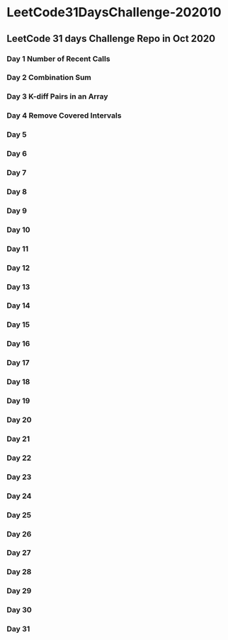 # LeetCode31DaysChallenge-202010
## LeetCode 31 days Challenge Repo in Oct 2020
### Day 1 Number of Recent Calls
### Day 2 Combination Sum
### Day 3 K-diff Pairs in an Array
### Day 4 Remove Covered Intervals
### Day 5 
### Day 6 
### Day 7 
### Day 8 
### Day 9 
### Day 10
### Day 11
### Day 12
### Day 13
### Day 14
### Day 15
### Day 16
### Day 17
### Day 18
### Day 19
### Day 20
### Day 21
### Day 22
### Day 23
### Day 24
### Day 25
### Day 26
### Day 27
### Day 28
### Day 29
### Day 30
### Day 31
